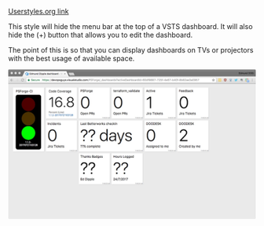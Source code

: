 [Userstyles.org link](https://userstyles.org/styles/145627/hide-vsts-dashboard-menu-bar)

This style will hide the menu bar at the top of a VSTS dashboard. It will also hide the (+) button that allows you to edit the dashboard.

The point of this is so that you can display dashboards on TVs or projectors with the best usage of available space.

![screenshot](screenshot.jpeg)